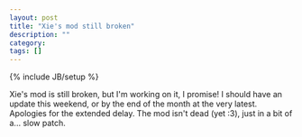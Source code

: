 ```yaml
---
layout: post
title: "Xie's mod still broken"
description: ""
category: 
tags: []
---
```

{% include JB/setup %}

Xie's mod is still broken, but I'm working on it, I promise! I should have an update this weekend, or by the end of the month at the very latest. Apologies for the extended delay. The mod isn't dead (yet :3), just in a bit of a... slow patch.